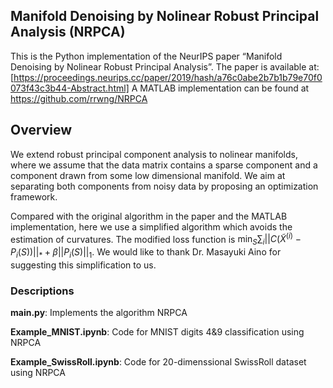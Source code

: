 ## Manifold Denoising by Nolinear Robust Principal Analysis (NRPCA)
This is the Python implementation of the NeurIPS paper “Manifold Denoising by Nolinear Robust Principal Analysis”. The paper is available at: [https://proceedings.neurips.cc/paper/2019/hash/a76c0abe2b7b1b79e70f0073f43c3b44-Abstract.html] A MATLAB implementation can be found at https://github.com/rrwng/NRPCA

## Overview

We extend robust principal component analysis to nolinear manifolds, where we assume that the data matrix contains a sparse component and a component drawn from some low dimensional manifold. We aim at separating both components from noisy data by proposing an optimization framework.

Compared with the original algorithm in the paper and the MATLAB implementation, here we use a simplified algorithm which avoids the estimation of curvatures. The modified loss function is $\min_S \sum_i ||C(\widetilde{X}^{(i)}-P_i(S))||_*+\beta||P_i(S)||_1$. We would like to thank Dr. Masayuki Aino for suggesting this simplification to us.

### Descriptions

**main.py**: Implements the algorithm NRPCA

**Example_MNIST.ipynb**: Code for MNIST digits 4&9 classification using NRPCA

**Example_SwissRoll.ipynb**: Code for 20-dimenssional SwissRoll dataset using NRPCA

